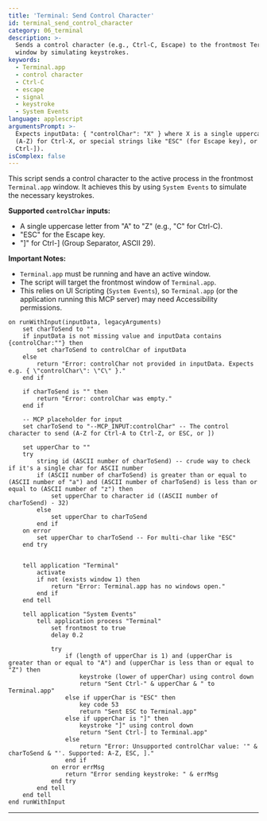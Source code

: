 ```yaml
---
title: 'Terminal: Send Control Character'
id: terminal_send_control_character
category: 06_terminal
description: >-
  Sends a control character (e.g., Ctrl-C, Escape) to the frontmost Terminal.app
  window by simulating keystrokes.
keywords:
  - Terminal.app
  - control character
  - Ctrl-C
  - escape
  - signal
  - keystroke
  - System Events
language: applescript
argumentsPrompt: >-
  Expects inputData: { "controlChar": "X" } where X is a single uppercase letter
  (A-Z) for Ctrl-X, or special strings like "ESC" (for Escape key), or "]" (for
  Ctrl-]).
isComplex: false
---
```


This script sends a control character to the active process in the frontmost `Terminal.app` window. It achieves this by using `System Events` to simulate the necessary keystrokes.

**Supported `controlChar` inputs:**
- A single uppercase letter from "A" to "Z" (e.g., "C" for Ctrl-C).
- "ESC" for the Escape key.
- "]" for Ctrl-] (Group Separator, ASCII 29).

**Important Notes:**
- `Terminal.app` must be running and have an active window.
- The script will target the frontmost window of `Terminal.app`.
- This relies on UI Scripting (`System Events`), so `Terminal.app` (or the application running this MCP server) may need Accessibility permissions.

```applescript
on runWithInput(inputData, legacyArguments)
    set charToSend to ""
    if inputData is not missing value and inputData contains {controlChar:""} then
        set charToSend to controlChar of inputData
    else
        return "Error: controlChar not provided in inputData. Expects e.g. { \"controlChar\": \"C\" }."
    end if

    if charToSend is "" then
        return "Error: controlChar was empty."
    end if
    
    -- MCP placeholder for input
    set charToSend to "--MCP_INPUT:controlChar" -- The control character to send (A-Z for Ctrl-A to Ctrl-Z, or ESC, or ])

    set upperChar to ""
    try
        string id (ASCII number of charToSend) -- crude way to check if it's a single char for ASCII number
        if (ASCII number of charToSend) is greater than or equal to (ASCII number of "a") and (ASCII number of charToSend) is less than or equal to (ASCII number of "z") then
            set upperChar to character id ((ASCII number of charToSend) - 32)
        else
            set upperChar to charToSend
        end if
    on error
        set upperChar to charToSend -- For multi-char like "ESC"
    end try


    tell application "Terminal"
        activate
        if not (exists window 1) then
            return "Error: Terminal.app has no windows open."
        end if
    end tell

    tell application "System Events"
        tell application process "Terminal"
            set frontmost to true
            delay 0.2 

            try
                if (length of upperChar is 1) and (upperChar is greater than or equal to "A") and (upperChar is less than or equal to "Z") then
                    keystroke (lower of upperChar) using control down
                    return "Sent Ctrl-" & upperChar & " to Terminal.app"
                else if upperChar is "ESC" then
                    key code 53 
                    return "Sent ESC to Terminal.app"
                else if upperChar is "]" then
                    keystroke "]" using control down 
                    return "Sent Ctrl-] to Terminal.app"
                else
                    return "Error: Unsupported controlChar value: '" & charToSend & "'. Supported: A-Z, ESC, ]."
                end if
            on error errMsg
                return "Error sending keystroke: " & errMsg
            end try
        end tell
    end tell
end runWithInput
```
--- 

